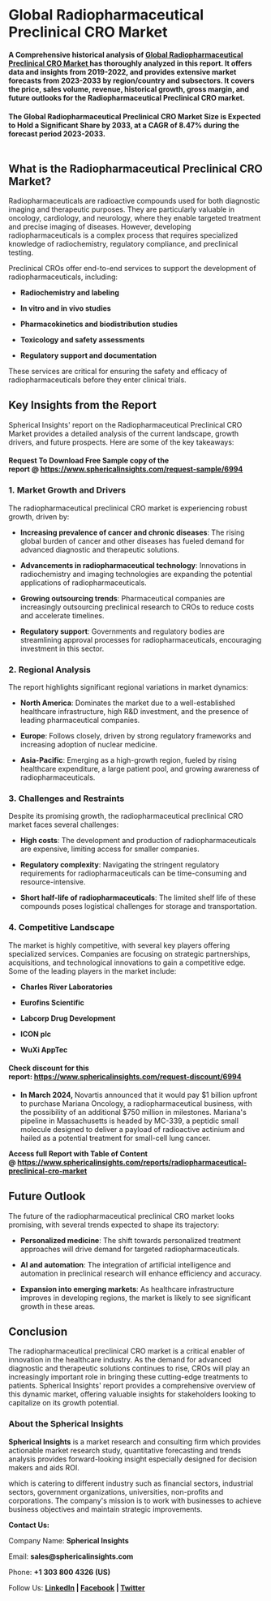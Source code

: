 <h1 class="news-post-title">Global Radiopharmaceutical Preclinical CRO Market</h1>
<p><strong>A Comprehensive historical analysis of&nbsp;<a href="https://www.sphericalinsights.com/reports/radiopharmaceutical-preclinical-cro-market" target="_blank" rel="noreferrer noopener">Global Radiopharmaceutical Preclinical CRO Market&nbsp;</a>has thoroughly analyzed in this report. It offers data and insights from 2019-2022, and provides extensive market forecasts from 2023-2033 by region/country and subsectors. It covers the price, sales volume, revenue, historical growth, gross margin, and future outlooks for the Radiopharmaceutical Preclinical CRO market.</strong></p>
<h4><strong>The Global Radiopharmaceutical Preclinical CRO Market Size is Expected to Hold a Significant Share by 2033, at a CAGR of 8.47% during the forecast period 2023-2033.</strong></h4>
<p><strong><img src="https://www.sphericalinsights.com/images/rd/global-radiopharmaceutical-preclinical-cro-market.png" alt="" /></strong></p>
<h2>What is the Radiopharmaceutical Preclinical CRO Market?</h2>
<p>Radiopharmaceuticals are radioactive compounds used for both diagnostic imaging and therapeutic purposes. They are particularly valuable in oncology, cardiology, and neurology, where they enable targeted treatment and precise imaging of diseases. However, developing radiopharmaceuticals is a complex process that requires specialized knowledge of radiochemistry, regulatory compliance, and preclinical testing.</p>
<p>Preclinical CROs offer end-to-end services to support the development of radiopharmaceuticals, including:</p>
<ul>
<li>
<p><strong>Radiochemistry and labeling</strong></p>
</li>
<li>
<p><strong>In vitro and in vivo studies</strong></p>
</li>
<li>
<p><strong>Pharmacokinetics and biodistribution studies</strong></p>
</li>
<li>
<p><strong>Toxicology and safety assessments</strong></p>
</li>
<li>
<p><strong>Regulatory support and documentation</strong></p>
</li>
</ul>
<p>These services are critical for ensuring the safety and efficacy of radiopharmaceuticals before they enter clinical trials.</p>
<h2>Key Insights from the Report</h2>
<p>Spherical Insights' report on the Radiopharmaceutical Preclinical CRO Market provides a detailed analysis of the current landscape, growth drivers, and future prospects. Here are some of the key takeaways:</p>
<h4>Request To Download Free Sample copy of the report&nbsp;@&nbsp;<a href="https://www.sphericalinsights.com/request-sample/6994">https://www.sphericalinsights.com/request-sample/6994</a></h4>
<h3>1.&nbsp;<strong>Market Growth and Drivers</strong></h3>
<p>The radiopharmaceutical preclinical CRO market is experiencing robust growth, driven by:</p>
<ul>
<li>
<p><strong>Increasing prevalence of cancer and chronic diseases</strong>: The rising global burden of cancer and other diseases has fueled demand for advanced diagnostic and therapeutic solutions.</p>
</li>
<li>
<p><strong>Advancements in radiopharmaceutical technology</strong>: Innovations in radiochemistry and imaging technologies are expanding the potential applications of radiopharmaceuticals.</p>
</li>
<li>
<p><strong>Growing outsourcing trends</strong>: Pharmaceutical companies are increasingly outsourcing preclinical research to CROs to reduce costs and accelerate timelines.</p>
</li>
<li>
<p><strong>Regulatory support</strong>: Governments and regulatory bodies are streamlining approval processes for radiopharmaceuticals, encouraging investment in this sector.</p>
</li>
</ul>
<h3>2.&nbsp;<strong>Regional Analysis</strong></h3>
<p>The report highlights significant regional variations in market dynamics:</p>
<ul>
<li>
<p><strong>North America</strong>: Dominates the market due to a well-established healthcare infrastructure, high R&amp;D investment, and the presence of leading pharmaceutical companies.</p>
</li>
<li>
<p><strong>Europe</strong>: Follows closely, driven by strong regulatory frameworks and increasing adoption of nuclear medicine.</p>
</li>
<li>
<p><strong>Asia-Pacific</strong>: Emerging as a high-growth region, fueled by rising healthcare expenditure, a large patient pool, and growing awareness of radiopharmaceuticals.</p>
</li>
</ul>
<h3>3.&nbsp;<strong>Challenges and Restraints</strong></h3>
<p>Despite its promising growth, the radiopharmaceutical preclinical CRO market faces several challenges:</p>
<ul>
<li>
<p><strong>High costs</strong>: The development and production of radiopharmaceuticals are expensive, limiting access for smaller companies.</p>
</li>
<li>
<p><strong>Regulatory complexity</strong>: Navigating the stringent regulatory requirements for radiopharmaceuticals can be time-consuming and resource-intensive.</p>
</li>
<li>
<p><strong>Short half-life of radiopharmaceuticals</strong>: The limited shelf life of these compounds poses logistical challenges for storage and transportation.</p>
</li>
</ul>
<h3>4.&nbsp;<strong>Competitive Landscape</strong></h3>
<p>The market is highly competitive, with several key players offering specialized services. Companies are focusing on strategic partnerships, acquisitions, and technological innovations to gain a competitive edge. Some of the leading players in the market include:</p>
<ul>
<li>
<p><strong>Charles River Laboratories</strong></p>
</li>
<li>
<p><strong>Eurofins Scientific</strong></p>
</li>
<li>
<p><strong>Labcorp Drug Development</strong></p>
</li>
<li>
<p><strong>ICON plc</strong></p>
</li>
<li>
<p><strong>WuXi AppTec</strong></p>
</li>
</ul>
<h4>Check discount for this report:&nbsp;<a href="https://www.sphericalinsights.com/request-discount/6994">https://www.sphericalinsights.com/request-discount/6994</a></h4>
<ul>
<li><strong>In March 2024,&nbsp;</strong>Novartis announced that it would pay $1 billion upfront to purchase Mariana Oncology, a radiopharmaceutical business, with the possibility of an additional $750 million in milestones. Mariana's pipeline in Massachusetts is headed by MC-339, a peptidic small molecule designed to deliver a payload of radioactive actinium and hailed as a potential treatment for small-cell lung cancer.</li>
</ul>
<p><strong>Access full Report with Table of Content @&nbsp;<a href="https://www.sphericalinsights.com/reports/radiopharmaceutical-preclinical-cro-market">https://www.sphericalinsights.com/reports/radiopharmaceutical-preclinical-cro-market</a>&nbsp;</strong></p>
<h2>Future Outlook</h2>
<p>The future of the radiopharmaceutical preclinical CRO market looks promising, with several trends expected to shape its trajectory:</p>
<ul>
<li>
<p><strong>Personalized medicine</strong>: The shift towards personalized treatment approaches will drive demand for targeted radiopharmaceuticals.</p>
</li>
<li>
<p><strong>AI and automation</strong>: The integration of artificial intelligence and automation in preclinical research will enhance efficiency and accuracy.</p>
</li>
<li>
<p><strong>Expansion into emerging markets</strong>: As healthcare infrastructure improves in developing regions, the market is likely to see significant growth in these areas.</p>
</li>
</ul>
<h2>Conclusion</h2>
<p>The radiopharmaceutical preclinical CRO market is a critical enabler of innovation in the healthcare industry. As the demand for advanced diagnostic and therapeutic solutions continues to rise, CROs will play an increasingly important role in bringing these cutting-edge treatments to patients. Spherical Insights' report provides a comprehensive overview of this dynamic market, offering valuable insights for stakeholders looking to capitalize on its growth potential.</p>
<h3><strong>About the Spherical Insights</strong></h3>
<p><strong>Spherical Insights</strong>&nbsp;is a market research and consulting firm which provides actionable market research study, quantitative forecasting and trends analysis provides forward-looking insight especially designed for decision makers and aids ROI.</p>
<p>which is catering to different industry such as financial sectors, industrial sectors, government organizations, universities, non-profits and corporations. The company's mission is to work with businesses to achieve business objectives and maintain strategic improvements.</p>
<p><strong>Contact Us:</strong></p>
<p>Company Name:&nbsp;<strong>Spherical Insights</strong></p>
<p>Email:&nbsp;<strong>sales@sphericalinsights.com</strong></p>
<p>Phone:&nbsp;<strong>+1 303 800 4326 (US)</strong></p>
<p>Follow Us:&nbsp;<strong><a href="https://www.linkedin.com/company/spherical-insight/"><u>LinkedIn</u></a>&nbsp;|&nbsp;<a href="https://www.facebook.com/sphericalinsights22"><u>Facebook</u></a>&nbsp;|&nbsp;<a href="https://twitter.com/SInsights_US"><u>Twitter</u></a></strong></p>
